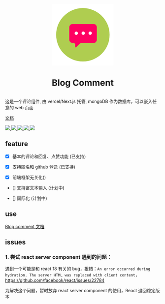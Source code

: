 <div style="width: 400px; margin: auto; display: flex; justify-content: center; align-items: center; flex-direction: column">
  <img src='./assets/comment.png' style="width: 200px;height: 200px"/>
  <h1>Blog Comment</h1>
</div>

这是一个评论组件, 由 vercel/Next.js 托管, mongoDB 作为数据库，可以嵌入任意的 web 页面

[文档](https://blog-comment-doc-site.vercel.app/)


<a href='https://reactjs.org/versions'>
  <img src='https://img.shields.io/badge/Reac-17.0.2-yellowgreen'/>
</a>
<a href='https://mui.com/'>
  <img src='https://img.shields.io/badge/%40mui%2Fmaterial-%5E5.4.4-green'/>
</a>
<a href='https://reactjs.org/versions'>
  <img src='https://img.shields.io/badge/react--dom-17.0.2-yellowgreen'/>
</a>
<a href='https://nextjs.org/'>
  <img src='https://img.shields.io/badge/Next.js-%5E12.1.0-orange'/>
</a>
<a href='https://mongoosejs.com/'>
  <img src='https://img.shields.io/badge/mongoose-%5E6.2.4-blue'/>
</a>


## feature

- [x] 基本的评论和回复、点赞功能 (已支持)

- [x] 支持匿名和 github 登录 (已支持)

- [x] 前端框架无关化()

- [] 支持富文本输入 (计划中)

- [] 国际化 (计划中)

## use

[Blog comment 文档](https://blog-comment-doc-site.vercel.app/)

## issues

### 1. 尝试 react server component 遇到的问题：

遇到一个可能是和 react 18 有关的 bug，报错：`An error occurred during hydration. The server HTML was replaced with client content`， https://github.com/facebook/react/issues/22784

为解决这个问题，暂时放弃 react server component 的使用，React 退回稳定版本
